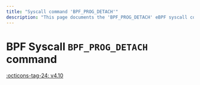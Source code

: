 ```yaml
---
title: "Syscall command 'BPF_PROG_DETACH'"
description: "This page documents the 'BPF_PROG_DETACH' eBPF syscall command, including its definition, usage, program types that can use it, and examples."
---
```

# BPF Syscall `BPF_PROG_DETACH` command

<!-- [FEATURE_TAG](BPF_PROG_DETACH) -->
[:octicons-tag-24: v4.10](https://github.com/torvalds/linux/commit/f4324551489e8781d838f941b7aee4208e52e8bf)
<!-- [/FEATURE_TAG] -->

<!-- TODO -->
